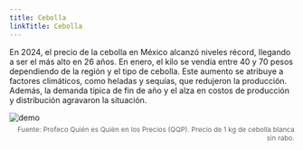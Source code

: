 ```yaml
---
title: Cebolla
linkTitle: Cebolla
---
```


En 2024, el precio de la cebolla en México alcanzó niveles récord, llegando a ser el más alto en 26 años. En enero, el kilo se vendía entre 40 y 70 pesos dependiendo de la región y el tipo de cebolla. Este aumento se atribuye a factores climáticos, como heladas y sequías, que redujeron la producción. Además, la demanda típica de fin de año y el alza en costos de producción y distribución agravaron la situación.

<div>
<img src="/kde_plot_cebolla.png" alt="demo" class="img-responsive" title="Precio Nopal">
<p style="font-size: 12px; color: #666; text-align: right; margin-top: 5px;">
        Fuente: Profeco Quién es Quién en los Precios (QQP). Precio de 1 kg de cebolla blanca sin rabo. 
    </p>
</div>
